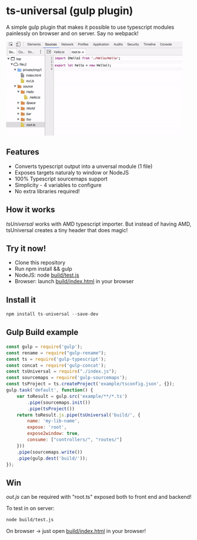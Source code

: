# ts-universal (gulp plugin)

A simple gulp plugin that makes it possible to use typescript modules painlessly on browser and on server.
Say no webpack!

![Coding](tsuniversal.gif)

## Features

* Converts typescript output into a unversal module (1 file)
* Exposes targets naturaly to window or NodeJS
* 100% Typescript sourcemaps support
* Simplicity - 4 variables to configure
* No extra libraries required!

## How it works

*tsUniversal* works with AMD typescript importer. But instead of having AMD, tsUniversal creates a tiny header that does magic!


## Try it now!
* Clone this repository
* Run npm install && gulp
* NodeJS: node [build/test.js](build/test.js)
* Browser: launch [build/index.html](build/index.html) in your browser

## Install it

```js
npm install ts-universal --save-dev
```

## Gulp Build example

```js
const gulp = require('gulp');
const rename = require("gulp-rename");
const ts = require('gulp-typescript');
const concat = require('gulp-concat');
const tsUniversal = require("./index.js");
const sourcemaps = require('gulp-sourcemaps');
const tsProject = ts.createProject('example/tsconfig.json', {});
gulp.task('default', function() {
    var toResult = gulp.src('example/**/*.ts')
        .pipe(sourcemaps.init())
        .pipe(tsProject())
    return toResult.js.pipe(tsUniversal('build/', {
        name: 'my-lib-name',
        expose: 'root',
        expose2window: true,
        consume: ["controllers/", "routes/"]
    }))
    .pipe(sourcemaps.write())
    .pipe(gulp.dest('build/'));
});
```

## Win

*out.js* can be required with "root.ts" exposed both to front end and backend!

To test in on server:

```bash
node build/test.js
```

On browser -> just open [build/index.html](build/index.html) in your browser!
